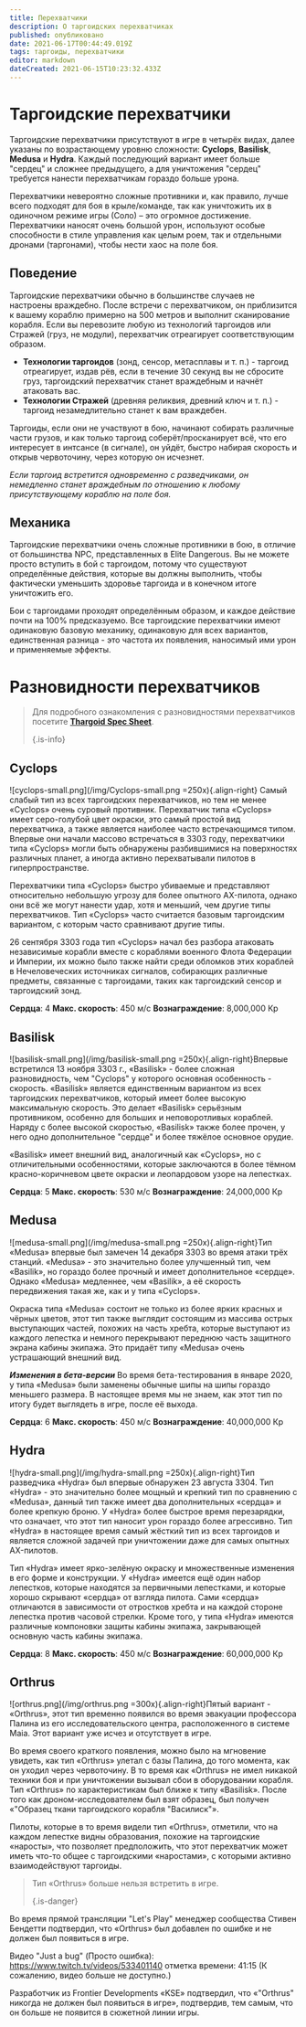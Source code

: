 ```yaml
---
title: Перехватчики
description: О таргоидских перехватчиках
published: опубликовано
date: 2021-06-17T00:44:49.019Z
tags: таргоиды, перехватчики
editor: markdown
dateCreated: 2021-06-15T10:23:32.433Z
---
```


# Таргоидские перехватчики
Таргоидские перехватчики присутствуют в игре в четырёх видах, далее указаны по возрастающему уровню сложности: **Cyclops**, **Basilisk**, **Medusa** и **Hydra**. Каждый последующий вариант имеет больше "сердец" и сложнее предыдущего, а для уничтожения "сердец" требуется нанести перехватчикам гораздо больше урона.

Перехватчики невероятно сложные противники и, как правило, лучше всего подходят для боя в крыле/команде, так как уничтожить их в одиночном режиме игры (Соло) – это огромное достижение. Перехватчики наносят очень большой урон, используют особые способности в стиле управления как целым роем, так и отдельными дронами (таргонами), чтобы нести хаос на поле боя.

## Поведение
Таргоидские перехватчики обычно в большинстве случаев не настроены враждебно. После встречи с перехватчиком, он приблизится к вашему кораблю примерно на 500 метров и выполнит сканирование корабля. Если вы перевозите любую из технологий таргоидов или Стражей (груз, не модули), перехватчик отреагирует соответствующим образом.

- **Технологии таргоидов** (зонд, сенсор, метасплавы и т. п.) - таргоид отреагирует, издав рёв, если в течение 30 секунд вы не сбросите груз, таргоидский перехватчик станет враждебным и начнёт атаковать вас.
- **Технологии Стражей** (древняя реликвия, древний ключ и т. п.) - таргоид незамедлительно станет к вам враждебен.

Таргоиды, если они не участвуют в бою, начинают собирать различные части грузов, и как только таргоид соберёт/просканирует всё, что его интересует в интсансе (в сигнале), он уйдёт, быстро набирая скорость и открыв червоточину, через которую он исчезнет.

*Если таргоид встретится одновременно с разведчиками, он немедленно станет враждебным по отношению к любому присутствующему кораблю на поле боя.*

## Механика
Таргоидские перехватчики очень сложные противники в бою, в отличие от большинства NPC, представленных в Elite Dangerous. Вы не можете просто вступить в бой с таргоидом, потому что существуют определённые действия, которые вы должны выполнить, чтобы фактически уменьшить здоровье таргоида и в конечном итоге уничтожить его.

Бои с таргоидами проходят определённым образом, и каждое действие почти на 100% предсказуемо. Все таргоидские перехватчики имеют одинаковую базовую механику, одинаковую для всех вариантов, единственная разница - это частота их появления, наносимый ими урон и применяемые эффекты.

# Разновидности перехватчиков
> Для подробного ознакомления с разновидностями перехватчиков посетите [**Thargoid Spec Sheet**](/en/thargoid-specs). 
> 
> {.is-info}

## **Cyclops**
!\[cyclops-small.png\](/img/Cyclops-small.png =250x){.align-right} Самый слабый тип из всех таргоидских перехватчиков, но тем не менее «Cyclops» очень суровый противник. Перехватчик типа «Cyclops» имеет серо-голубой цвет окраски, это самый простой вид перехватчика, а также является наиболее часто встречающимся типом. Впервые они начали массово встречаться в 3303 году, перехватчики типа «Cyclops» могли быть обнаружены разбившимися на поверхностях различных планет, а иногда активно перехватывали пилотов в гиперпространстве.

Перехватчики типа «Cyclops» быстро убиваемые и представляют относительно небольшую угрозу для более опытного AX-пилота, однако они всё же могут нанести удар, хотя и меньший, чем другие типы перехватчиков. Тип «Cyclops» часто считается базовым таргоидским вариантом, с которым часто сравнивают другие типы.

26 сентября 3303 года тип «Cyclops» начал без разбора атаковать независимые корабли вместе с кораблями военного Флота Федерации и Империи, их можно было также найти среди обломков этих кораблей в Нечеловеческих источниках сигналов, собирающих различные предметы, связанные с таргоидами, таких как таргоидский сенсор и таргоидский зонд.

**Сердца**: 4 **Макс. скорость**: 450 м/с **Вознаграждение**: 8,000,000 Кр

## **Basilisk**
!\[basilisk-small.png\](/img/basilisk-small.png =250x){.align-right}Впервые встретился 13 ноября 3303 г., «Basilisk» - более сложная разновидность, чем "Cyclops" у которого основная особенность - скорость. «Basilisk» является единственным вариантом из всех таргоидских перехватчиков, который имеет более высокую максимальную скорость. Это делает «Basilisk» серьёзным противником, особенно для больших и неповоротливых кораблей. Наряду с более высокой скоростью, «Basilisk» также более прочен, у него одно дополнительное "сердце" и более тяжёлое основное орудие.

«Basilisk» имеет внешний вид, аналогичный как «Cyclops», но с отличительными особенностями, которые заключаются в более тёмном красно-коричневом цвете окраски и леопардовом узоре на лепестках.

**Сердца**: 5 **Макс. скорость**: 530 м/с **Вознаграждение**: 24,000,000 Кр

## **Medusa**
!\[medusa-small.png\](/img/medusa-small.png =250x){.align-right}Тип «Medusa» впервые был замечен 14 декабря 3303 во время атаки трёх станций. «Medusa» - это значительно более улучшенный тип, чем «Basilik», но гораздо более прочный и имеет дополнительное «сердце». Однако «Medusa» медленнее, чем «Basilik», а её скорость передвижения такая же, как и у типа «Cyclops».

Окраска типа «Medusa» состоит не только из более ярких красных и чёрных цветов, этот тип также выглядит состоящим из массива острых выступающих частей, похожих на часть хребта, которые выступают из каждого лепестка и немного перекрывают переднюю часть защитного экрана кабины экипажа. Это придаёт типу «Medusa» очень устрашающий внешний вид.

__*Изменения в бета-версии*__ Во время бета-тестирования в январе 2020, у типа «Medusa» были заменены обычные шипы на шипы гораздо меньшего размера. В настоящее время мы не знаем, как этот тип по итогу будет выглядеть в игре, после её выхода.

**Сердца**: 6 **Макс. скорость**: 450 м/с **Вознаграждение**: 40,000,000 Кр

## **Hydra**
!\[hydra-small.png\](/img/hydra-small.png =250x){.align-right}Тип разведчика «Hydra» был впервые обнаружен 23 августа 3304. Тип «Hydra» - это значительно более мощный и крепкий тип по сравнению с «Medusa», данный тип также имеет два дополнительных «сердца» и более крепкую броню. У «Hydra» более быстрое время перезарядки, что означает, что этот тип наносит урон гораздо более агрессивно. Тип «Hydra» в настоящее время самый жёсткий тип из всех таргоидов и является сложной задачей при уничтожении даже для самых опытных AX-пилотов.

Тип «Hydra» имеет ярко-зелёную окраску и множественные изменения в его форме и конструкции. У «Hydra» имеется ещё один набор лепестков, которые находятся за первичными лепестками, и которые хорошо скрывают «сердца» от взгляда пилота. Сами «сердца» отличаются в зависимости от отростков хребта и на каждой стороне лепестка против часовой стрелки. Кроме того, у типа «Hydra» имеются различные компоновки защиты кабины экипажа, закрывающей основную часть кабины экипажа.

**Сердца**: 8 **Макс. скорость**: 450 м/с **Вознаграждение**: 60,000,000 Кр

## **Orthrus**
!\[orthrus.png\](/img/orthrus.png =300x){.align-right}Пятый вариант - «Orthrus», этот тип временно появился во время эвакуации профессора Палина из его исследовательского центра, расположенного в системе Maia. Этот вариант уже исчез и отсутствует в игре.

Во время своего краткого появления, можно было на мгновение увидеть, как тип «Orthrus» улетал с базы Палина, до того момента, как он уходил через червоточину. В то время как «Orthrus» не имел никакой техники боя и при уничтожении вызывал сбои в оборудовании корабля. Тип «Orthrus» по характеристикам был ближе к типу «Basilisk». После того как дроном-исследователем был взят образец, был получен «"Образец ткани таргоидского корабля "Василиск"».

Пилоты, которые в то время видели тип «Orthrus», отметили, что на каждом лепестке видны образования, похожие на таргоидские «наросты», что позволяет предположить, что этот перехватчик может иметь что-то общее с таргоидскими «наростами», с которыми активно взаимодействуют таргоиды.

> Тип «Orthrus» больше нельзя встретить в игре. 
> 
> {.is-danger}

Во время прямой трансляции "Let's Play" менеджер сообщества Стивен Бендетти подтвердил, что «Orthrus» был добавлен по ошибке и не должен был появиться в игре.

Видео "Just a bug" (Просто ошибка): https://www.twitch.tv/videos/533401140 отметка времени: 41:15 (К сожалению, видео больше не доступно.)

Разработчик из Frontier Developments «KSE» подтвердил, что «"Orthrus" никогда не должен был появиться в игре», подтвердив, тем самым, что он больше не появится в сюжетной линии игры.
